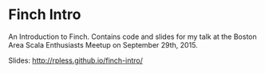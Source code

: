 # Finch Intro

An Introduction to Finch.
Contains code and slides for my talk at the Boston Area Scala Enthusiasts Meetup on September 29th, 2015.

Slides: http://rpless.github.io/finch-intro/  
